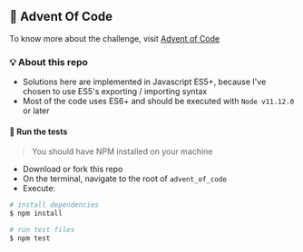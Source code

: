 ## 👾 Advent Of Code

To know more about the challenge, visit [Advent of Code](https://adventofcode.com/)

### 💡 About this repo

- Solutions here are implemented in Javascript ES5+, because I've chosen to use ES5's exporting / importing syntax
- Most of the code uses ES6+ and should be executed with `Node v11.12.0` or later

#### 🧪 Run the tests

> You should have NPM installed on your machine

- Download or fork this repo
- On the terminal, navigate to the root of `advent_of_code`
- Execute:

```bash
# install dependencies
$ npm install

# run test files
$ npm test
```
